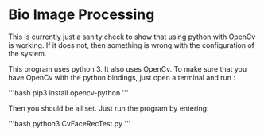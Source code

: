 # Bio Image Processing
This is currently just a sanity check to show that using 
python with OpenCv is working.  If it does not, then something 
is wrong with the configuration of the system.

This program uses python 3.  It also uses OpenCv.  To make sure that 
you have OpenCv with the python bindings, just open a terminal and 
run :

'''bash
pip3 install opencv-python
'''

Then you should be all set.  Just run the program by entering:

'''bash
python3 CvFaceRecTest.py
'''